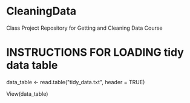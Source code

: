 CleaningData
============

Class Project Repository for Getting and Cleaning Data Course

# INSTRUCTIONS FOR LOADING tidy data table
 data_table <- read.table("tidy_data.txt", header = TRUE)
 
 View(data_table)
